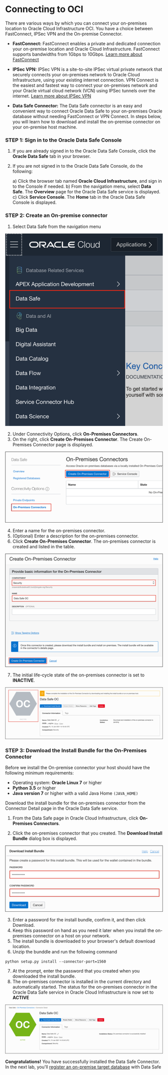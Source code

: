 # Connecting to OCI

There are various ways by which you can connect your on-premises location to Oracle Cloud Infrastructure OCI. You have a choice between FastConnect, IPSec VPN and the On-premise Connector.

- **FastConnect:** FastConnect enables a private and dedicated connection your on-premise location and Oracle Cloud Infrastructure. FastConnect supports bandwidths from 1Gbps to 10Gbps. [Learn more about FastConnect](https://www.ateam-oracle.com/fastconnect-design)

- **IPSec VPN:** IPSec VPN is a site-to-site IPSec virtual private network that securely connects your on-premises network to Oracle Cloud Infrastructure, using your existing internet connection. VPN Connect is the easiest and fastest way to connect your on-premises network and your Oracle virtual cloud network (VCN) using IPSec tunnels over the internet. [Learn more about IPSec VPN](https://www.ateam-oracle.com/vpn-connect-simpe-implementation-part-12)

- **Data Safe Connector:** The Data Safe connector is an easy and convenient way to connect Oracle Data Safe to your on-premises Oracle database without needing FastConnect or VPN Connect. In steps below, you will learn how to download and install the on-premise connector on your on-premise host machine.

### **STEP 1**: Sign in to the Oracle Data Safe Console

1. If you are already signed in to the Oracle Data Safe Console, click the **Oracle Data Safe** tab in your browser.
2. If you are not signed in to the Oracle Data Safe Console, do the following:

    a) Click the browser tab named **Oracle Cloud Infrastructure**, and sign in to the Console if needed.
    b) From the navigation menu, select **Data Safe**. The **Overview** page for the Oracle Data Safe service is displayed.
    c) Click **Service Console**. The **Home** tab in the Oracle Data Safe Console is displayed.

### **STEP 2**: Create an On-premise connector

1. Select Data Safe from the navigation menu

![Select Data Safe](images/data-safe-menu.png)

2. Under Connectivity Options, click **On-Premises Connectors**.
3. On the right, click **Create On-Premises Connector**. The Create On-Premises Connector page is displayed.

![Create On-premise Connector](images/on-premise-connector-page.png)

4. Enter a name for the on-premises connector.
5. (Optional) Enter a description for the on-premises connector.
6. Click **Create On-Premises Connector**. The on-premises connector is created and listed in the table.

![On-premise Connector basic Info](images/create-oc.png)

7. The initial life-cycle state of the on-premises connector is set to **INACTIVE**.

![Select Data Safe](images/oc-inactive.png)

### **STEP 3**: Download the Install Bundle for the On-Premises Connector

Before we install the On-premise connector your host should have the following minimum requirements:

- Operating system: **Oracle Linux 7** or higher
- **Python 3.5** or higher
- **Java version 7** or higher with a valid Java Home `(JAVA_HOME)`

Download the install bundle for the on-premises connector from the Connector Detail page in the Oracle Data Safe service.

1. From the Data Safe page in Oracle Cloud Infrastructure, click **On-Premises Connectors**.

2. Click the on-premises connector that you created. The **Download Install Bundle** dialog box is displayed.

![Select Data Safe](images/download-install-bundle.png)

3. Enter a password for the install bundle, confirm it, and then click Download.
4. Keep this password on hand as you need it later when you install the on-premises connector on a host on your network.
5. The install bundle is downloaded to your browser's default download location.
6. Unzip the bunddle and run the following command

```
python setup.py install --connector-port=1560
```

7. At the prompt, enter the password that you created when you downloaded the install bundle.
8. The on-premises connector is installed in the current directory and automatically started. The status for the on-premises connector in the Oracle Data Safe service in Oracle Cloud Infrastructure is now set to **ACTIVE**

![Data Safe Connector Active](images/data-safe-oc-active.png)

**Congratulations!** You have successfully installed the Data Safe Connector. In the next lab, you'll [register an on-premise target database](target-registration.md) with Data Safe
